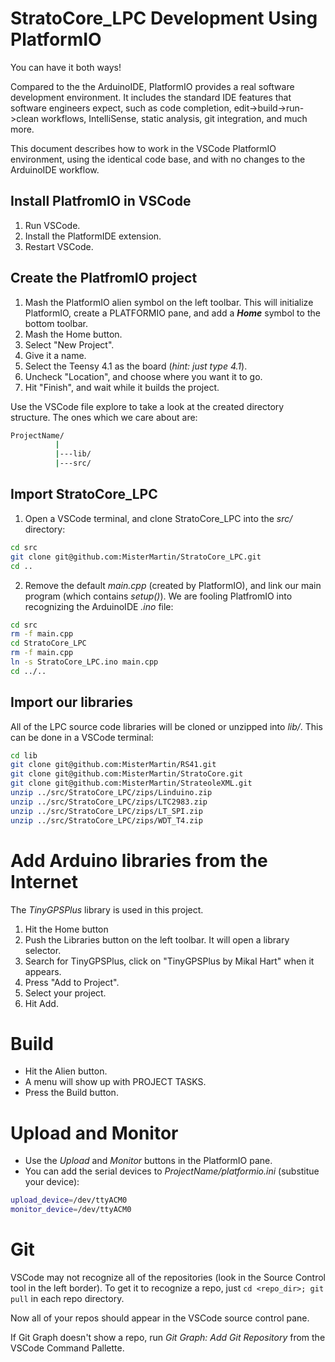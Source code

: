 # StratoCore_LPC Development Using PlatformIO

You can have it both ways! 

Compared to the the ArduinoIDE, PlatformIO provides a 
real software development environment. It includes the
standard IDE features that software engineers expect, such
as code completion, edit->build->run->clean workflows,
IntelliSense, static analysis, git integration, and much more.

This document describes how to work in the
VSCode PlatformIO environment, using the identical code base,
and with no changes to the ArduinoIDE workflow.

## Install PlatfromIO in VSCode

1. Run VSCode.
1. Install the PlatformIDE extension.
1. Restart VSCode.

## Create the PlatfromIO project

1. Mash the PlatformIO alien symbol on the left toolbar. This will initialize
   PlatformIO, create a PLATFORMIO pane, and add a ***Home*** symbol to the 
   bottom toolbar.
1. Mash the Home button.
1. Select "New Project".
1. Give it a name.
1. Select the Teensy 4.1 as the board (_hint: just type 4.1_).
1. Uncheck "Location", and choose where you want it to go.
1. Hit "Finish", and wait while it builds the project.

Use the VSCode file explore to take a look at the created directory structure.
The ones which we care about are:
```sh
ProjectName/
          |
          |---lib/
          |---src/
```

## Import StratoCore_LPC

1. Open a VSCode terminal, and clone StratoCore_LPC into the *src/* directory:
```sh
cd src
git clone git@github.com:MisterMartin/StratoCore_LPC.git
cd ..
```
2. Remove the default *main.cpp* (created by PlatformIO), and link 
our main program (which contains _setup()_). We are fooling PlatfromIO
into recognizing the ArduinoIDE _.ino_ file:
```sh
cd src
rm -f main.cpp
cd StratoCore_LPC
rm -f main.cpp
ln -s StratoCore_LPC.ino main.cpp
cd ../..
```

## Import our libraries

All of the LPC source code libraries will be cloned or unzipped into _lib/_. 
This can be done in a VSCode terminal:
```sh
cd lib
git clone git@github.com:MisterMartin/RS41.git
git clone git@github.com:MisterMartin/StratoCore.git
git clone git@github.com:MisterMartin/StrateoleXML.git
unzip ../src/StratoCore_LPC/zips/Linduino.zip
unzip ../src/StratoCore_LPC/zips/LTC2983.zip
unzip ../src/StratoCore_LPC/zips/LT_SPI.zip
unzip ../src/StratoCore_LPC/zips/WDT_T4.zip
```

# Add Arduino libraries from the Internet

The *TinyGPSPlus* library is used in this project. 

1. Hit the Home button
1. Push the Libraries button on the left toolbar. It will open a 
   library selector.
1. Search for TinyGPSPlus, click on "TinyGPSPlus by Mikal Hart" when it appears.
1. Press "Add to Project".
1. Select your project.
1. Hit Add.

# Build

- Hit the Alien button. 
- A menu will show up with PROJECT TASKS. 
- Press the Build button.

# Upload and Monitor
- Use the _Upload_ and _Monitor_ buttons in the PlatformIO pane.
- You can add the serial devices to *ProjectName/platformio.ini*
  (substitue your device):
```sh
upload_device=/dev/ttyACM0
monitor_device=/dev/ttyACM0
```

# Git

VSCode may not recognize all of the repositories (look in the Source 
Control tool in the left border).
To get it to recognize a repo, just ```cd <repo_dir>; git pull``` in each 
repo directory. 

Now all of your repos should appear in the VSCode source control pane.

If Git Graph doesn't show a repo, run  *Git Graph: Add Git Repository* 
from the VSCode Command Pallette.

